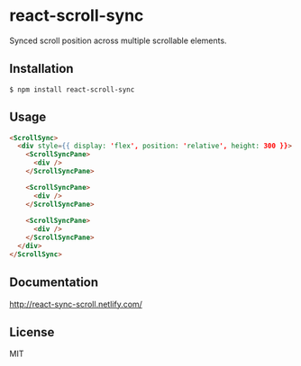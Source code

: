 # react-scroll-sync

Synced scroll position across multiple scrollable elements.

## Installation

```shell
$ npm install react-scroll-sync
```

## Usage

```html
<ScrollSync>
  <div style={{ display: 'flex', position: 'relative', height: 300 }}>
    <ScrollSyncPane>
      <div />
    </ScrollSyncPane>

    <ScrollSyncPane>
      <div />
    </ScrollSyncPane>
      
    <ScrollSyncPane>
      <div />
    </ScrollSyncPane>
  </div>
</ScrollSync>
```

## Documentation

http://react-sync-scroll.netlify.com/

## License

MIT
